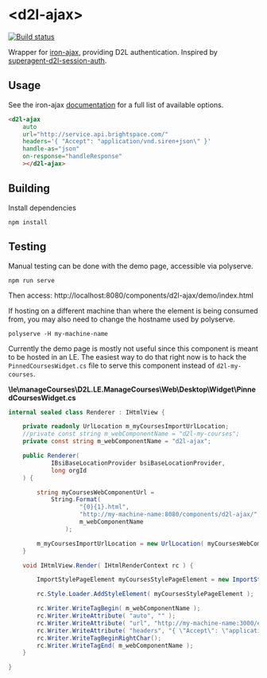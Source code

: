# &lt;d2l-ajax&gt;

[![Build status][ci-image]][ci-url]

Wrapper for [iron-ajax](https://github.com/PolymerElements/iron-ajax), providing D2L authentication.
Inspired by [superagent-d2l-session-auth](https://github.com/Brightspace/superagent-d2l-session-auth).

## Usage

See the iron-ajax [documentation](https://elements.polymer-project.org/elements/iron-ajax) for a full list of available options.

```html
<d2l-ajax
    auto
    url="http://service.api.brightspace.com/"
    headers='{ "Accept": "application/vnd.siren+json\" }'
    handle-as="json"
    on-response="handleResponse"
    ></d2l-ajax>
```

## Building

Install dependencies

```shell
npm install
```

## Testing

Manual testing can be done with the demo page, accessible via polyserve.

```shell
npm run serve
```

Then access: http://localhost:8080/components/d2l-ajax/demo/index.html

If hosting on a different machine than where the element is being consumed from, you may also need to change the hostname used by polyserve.

```shell
polyserve -H my-machine-name
```

Currently the demo page is mostly not useful since this component is meant to be hosted in an LE.
The easiest way to do that right now is to hack the `PinnedCoursesWidget.cs` file to serve this component instead of `d2l-my-courses`.

**\le\manageCourses\D2L.LE.ManageCourses\Web\Desktop\Widget\PinnedCoursesWidget.cs**
```cs
internal sealed class Renderer : IHtmlView {

	private readonly UrlLocation m_myCoursesImportUrlLocation;
	//private const string m_webComponentName = "d2l-my-courses";
	private const string m_webComponentName = "d2l-ajax";

	public Renderer(
			IBsiBaseLocationProvider bsiBaseLocationProvider,
			long orgId
	) {

		string myCoursesWebComponentUrl =
			String.Format(
					"{0}{1}.html",
					"http://my-machine-name:8080/components/d2l-ajax/",
					m_webComponentName
				);

		m_myCoursesImportUrlLocation = new UrlLocation( myCoursesWebComponentUrl );
	}

	void IHtmlView.Render( IHtmlRenderContext rc ) {

		ImportStylePageElement myCoursesStylePageElement = new ImportStylePageElement( m_myCoursesImportUrlLocation );

		rc.Style.Loader.AddStyleElement( myCoursesStylePageElement );

		rc.Writer.WriteTagBegin( m_webComponentName );
		rc.Writer.WriteAttribute( "auto", "" );
		rc.Writer.WriteAttribute( "url", "http://my-machine-name:3000/enrollments" );
		rc.Writer.WriteAttribute( "headers", "{ \"Accept\": \"application/vnd.siren+json\"}" );
		rc.Writer.WriteTagBeginRightChar();
		rc.Writer.WriteTagEnd( m_webComponentName );
	}

}
```

[ci-url]: https://travis-ci.org/Brightspace/d2l-ajax-ui
[ci-image]: https://travis-ci.org/Brightspace/d2l-ajax-ui.svg?branch=master
